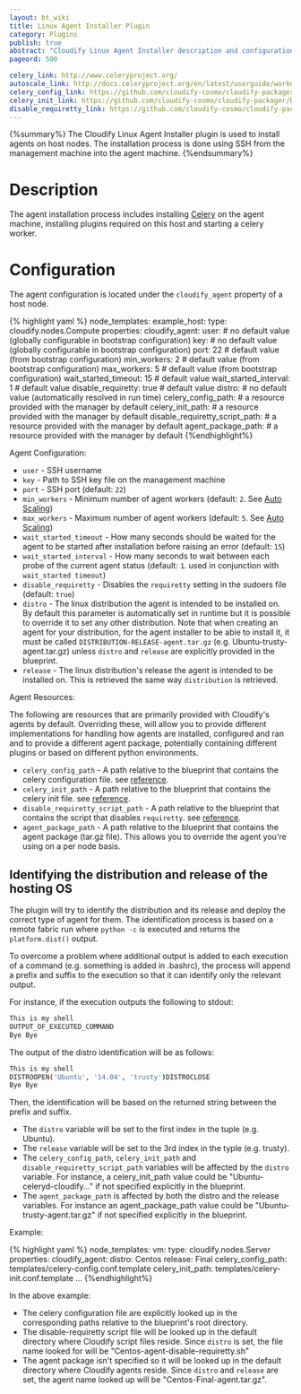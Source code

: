 ```yaml
---
layout: bt_wiki
title: Linux Agent Installer Plugin
category: Plugins
publish: true
abstract: "Cloudify Linux Agent Installer description and configuration"
pageord: 500

celery_link: http://www.celeryproject.org/
autoscale_link: http://docs.celeryproject.org/en/latest/userguide/workers.html#autoscaling
celery_config_link: https://github.com/cloudify-cosmo/cloudify-packager/blob/master/package-configuration/ubuntu-agent/Ubuntu-celeryd-cloudify.conf.template
celery_init_link: https://github.com/cloudify-cosmo/cloudify-packager/blob/master/package-configuration/ubuntu-agent/Ubuntu-celeryd-cloudify.init.template
disable_requiretty_link: https://github.com/cloudify-cosmo/cloudify-packager/blob/master/package-configuration/ubuntu-agent/Ubuntu-agent-disable-requiretty.sh
---
```


{%summary%} The Cloudify Linux Agent Installer plugin is used to install agents on host nodes.
The installation process is done using SSH from the management machine into the agent machine.
{%endsummary%}

# Description

The agent installation process includes installing [Celery]({{page.celery_link}})
on the agent machine, installing plugins required on this host and starting a celery worker.


# Configuration

The agent configuration is located under the `cloudify_agent` property of a host node.

{% highlight yaml %}
node_templates:
  example_host:
    type: cloudify.nodes.Compute
    properties:
      cloudify_agent:
        user:                             # no default value (globally configurable in bootstrap configuration)
        key:                              # no default value (globally configurable in bootstrap configuration)
        port: 22                          # default value (from bootstrap configuration)
        min_workers: 2                    # default value (from bootstrap configuration)
        max_workers: 5                    # default value (from bootstrap configuration)
        wait_started_timeout: 15          # default value
        wait_started_interval: 1          # default value
        disable_requiretty: true          # default value
        distro:                           # no default value (automatically resolved in run time)
        celery_config_path:               # a resource provided with the manager by default
        celery_init_path:                 # a resource provided with the manager by default
        disable_requiretty_script_path:   # a resource provided with the manager by default
        agent_package_path:               # a resource provided with the manager by default
{%endhighlight%}

Agent Configuration:

* `user` - SSH username
* `key`  - Path to SSH key file on the management machine
* `port` - SSH port (default: `22`)
* `min_workers` - Minimum number of agent workers (default: `2`. See [Auto Scaling]({{page.autoscale_link}}))
* `max_workers` - Maximum number of agent workers (default: `5`. See [Auto Scaling]({{page.autoscale_link}}))
* `wait_started_timeout` - How many seconds should be waited for the agent to be started after installation before raising an error (default: `15`)
* `wait_started_interval` - How many seconds to wait between each probe of the current agent status (default: `1`. used in conjunction with `wait_started timeout`)
* `disable_requiretty` - Disables the `requiretty` setting in the sudoers file (default: `true`)
* `distro` - The linux distribution the agent is intended to be installed on. By default this parameter is automatically set in runtime but it is possible to override it to set any other distribution. Note that when creating an agent for your distribution, for the agent installer to be able to install it, it must be called `DISTRIBUTION-RELEASE-agent.tar.gz` (e.g. Ubuntu-trusty-agent.tar.gz) unless `distro` and `release` are explicitly provided in the blueprint.
* `release` - The linux distribution's release the agent is intended to be installed on. This is retrieved the same way `distribution` is retrieved.

Agent Resources:

The following are resources that are primarily provided with Cloudify's agents by default. Overriding these, will allow you to provide different implementations for handling how agents are installed, configured and ran and to provide a different agent package, potentially containing different plugins or based on different python environments.

* `celery_config_path` - A path relative to the blueprint that contains the celery configuration file. see [reference]({{page.celery_config_link}}).
* `celery_init_path` - A path relative to the blueprint that contains the celery init file. see [reference]({{page.celery_init_link}}).
* `disable_requiretty_script_path` - A path relative to the blueprint that contains the script that disables `requiretty`. see [reference]({{page.disable_requiretty_link}}).
* `agent_package_path` - A path relative to the blueprint that contains the agent package (tar.gz file). This allows you to override the agent you're using on a per node basis.

## Identifying the distribution and release of the hosting OS

The plugin will try to identify the distribution and its release and deploy the correct type of agent for them.
The identification process is based on a remote fabric run where `python -c` is executed and returns the `platform.dist()` output.

To overcome a problem where additional output is added to each execution of a command (e.g. something is added in .bashrc), the process will append a prefix and suffix to the execution so that it can identify only the relevant output.

For instance, if the execution outputs the following to stdout:

```sh
This is my shell
OUTPUT_OF_EXECUTED_COMMAND
Bye Bye
```

The output of the distro identification will be as follows:

```sh
This is my shell
DISTROOPEN('Ubuntu', '14.04', 'trusty')DISTROCLOSE
Bye Bye
```

Then, the identification will be based on the returned string between the prefix and suffix.

* The `distro` variable will be set to the first index in the tuple (e.g. Ubuntu).
* The `release` variable will be set to the 3rd index in the typle (e.g. trusty).
* The `celery_config_path`, `celery_init_path` and `disable_requiretty_script_path` variables will be affected by the `distro` variable. For instance, a celery_init_path value could be "Ubuntu-celeryd-cloudify..." if not specified explicitly in the blueprint.
* The `agent_package_path` is affected by both the distro and the release variables. For instance an agent_package_path value could be "Ubuntu-trusty-agent.tar.gz" if not specified explicitly in the blueprint.

Example:

{% highlight yaml %}
node_templates:
  vm:
    type: cloudify.nodes.Server
    properties:
        cloudify_agent:
            distro: Centos
            release: Final
            celery_config_path: templates/celery-config.conf.template
            celery_init_path: templates/celery-init.conf.template
            ...
{%endhighlight%}

In the above example:

* The celery configuration file are explicitly looked up in the corresponding paths relative to the blueprint's root directory.
* The disable-requiretty script file will be looked up in the default directory where Cloudify script files reside. Since `distro` is set, the file name looked for will be "Centos-agent-disable-requiretty.sh"
* The agent package isn't specified so it will be looked up in the default directory where Cloudify agents reside. Since `distro` and `release` are set, the agent name looked up will be "Centos-Final-agent.tar.gz".
